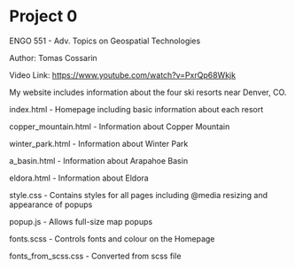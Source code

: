 # Project 0

ENGO 551 - Adv. Topics on Geospatial Technologies

Author: Tomas Cossarin

Video Link: https://www.youtube.com/watch?v=PxrQp68Wkjk

My website includes information about the four ski resorts near Denver, CO.

index.html              - Homepage including basic information about each resort

copper_mountain.html    - Information about Copper Mountain

winter_park.html        - Information about Winter Park

a_basin.html            - Information about Arapahoe Basin

eldora.html             - Information about Eldora

style.css               - Contains styles for all pages including @media resizing and appearance of popups

popup.js                - Allows full-size map popups

fonts.scss              - Controls fonts and colour on the Homepage

fonts_from_scss.css     - Converted from scss file
